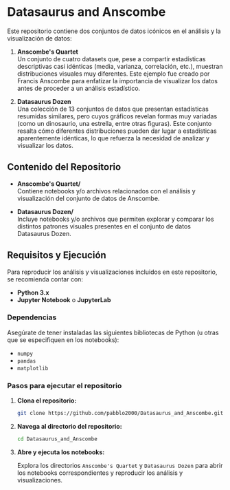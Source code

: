 # Datasaurus and Anscombe

Este repositorio contiene dos conjuntos de datos icónicos en el análisis y la visualización de datos:

1. **Anscombe's Quartet**  
   Un conjunto de cuatro datasets que, pese a compartir estadísticas descriptivas casi idénticas (media, varianza, correlación, etc.), muestran distribuciones visuales muy diferentes. Este ejemplo fue creado por Francis Anscombe para enfatizar la importancia de visualizar los datos antes de proceder a un análisis estadístico.

2. **Datasaurus Dozen**  
   Una colección de 13 conjuntos de datos que presentan estadísticas resumidas similares, pero cuyos gráficos revelan formas muy variadas (como un dinosaurio, una estrella, entre otras figuras). Este conjunto resalta cómo diferentes distribuciones pueden dar lugar a estadísticas aparentemente idénticas, lo que refuerza la necesidad de analizar y visualizar los datos.

## Contenido del Repositorio

- **Anscombe's Quartet/**  
  Contiene notebooks y/o archivos relacionados con el análisis y visualización del conjunto de datos de Anscombe.

- **Datasaurus Dozen/**  
  Incluye notebooks y/o archivos que permiten explorar y comparar los distintos patrones visuales presentes en el conjunto de datos Datasaurus Dozen.

## Requisitos y Ejecución

Para reproducir los análisis y visualizaciones incluidos en este repositorio, se recomienda contar con:

- **Python 3.x**
- **Jupyter Notebook** o **JupyterLab**

### Dependencias

Asegúrate de tener instaladas las siguientes bibliotecas de Python (u otras que se especifiquen en los notebooks):

- `numpy`
- `pandas`
- `matplotlib`

### Pasos para ejecutar el repositorio

1. **Clona el repositorio:**

   ```bash
   git clone https://github.com/pabblo2000/Datasaurus_and_Anscombe.git
   ```

2. **Navega al directorio del repositorio:**

   ```bash
   cd Datasaurus_and_Anscombe
   ```

3. **Abre y ejecuta los notebooks:**

   Explora los directorios `Anscombe's Quartet` y `Datasaurus Dozen` para abrir los notebooks correspondientes y reproducir los análisis y visualizaciones.
